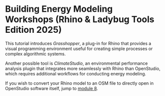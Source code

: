 # Building Energy Modeling Workshops (Rhino & Ladybug Tools Edition 2025)

This tutorial introduces _Grasshopper_, a plug-in for Rhino that provides a visual programming environment useful for creating simple processes or complex algorithmic systems.

Another possible tool is _ClimateStudio_, an environmental performance analysis plugin that integrates more seamlessly with Rhino than OpenStudio, which requires additional workflows for conducting energy modeling.

If you wish to convert your Rhino model to an OSM file to directly open in OpenStudio software itself, jump to [module 8](https://cooperunion.github.io/buildingenergymodeling_workshops/docs/08_open_studio.html#direct-conversion-from-rhino-to-openstudio). 
